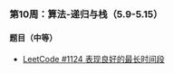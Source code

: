 ### 第10周：算法-递归与栈（5.9-5.15）

#### 题目（中等）

- [LeetCode #1124 表现良好的最长时间段](https://leetcode-cn.com/problems/longest-well-performing-interval/)
